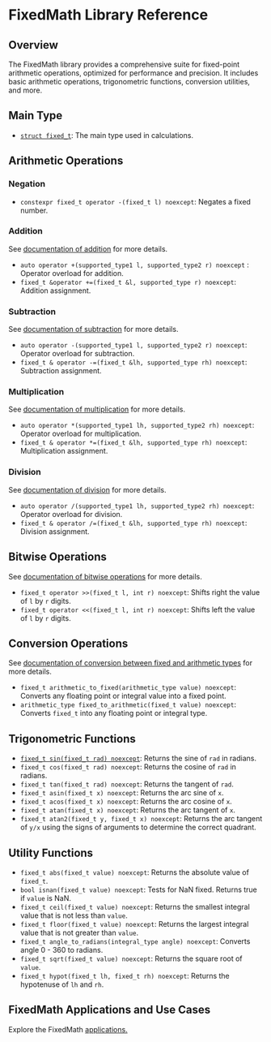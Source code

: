 # FixedMath Library Reference

## Overview

The FixedMath library provides a comprehensive suite for fixed-point arithmetic operations, optimized for performance and precision. It includes basic arithmetic operations, trigonometric functions, conversion utilities, and more.

## Main Type

- [`struct fixed_t`](fixed_t.md): The main type used in calculations.

## Arithmetic Operations

### Negation

- `constexpr fixed_t operator -(fixed_t l) noexcept`: Negates a fixed number.

### Addition

See [documentation of addition](addition.md) for more details.

- `auto operator +(supported_type1 l, supported_type2 r) noexcept` : Operator overload for addition.
- `fixed_t &operator +=(fixed_t &l, supported_type r) noexcept`: Addition assignment.

### Subtraction

See [documentation of subtraction](subtraction.md) for more details.

- `auto operator -(supported_type1 l, supported_type2 r) noexcept`: Operator overload for subtraction.
- `fixed_t & operator -=(fixed_t &lh, supported_type rh) noexcept`: Subtraction assignment.

### Multiplication

See [documentation of multiplication](multiplication.md) for more details.

- `auto operator *(supported_type1 lh, supported_type2 rh) noexcept`: Operator overload for multiplication.
- `fixed_t & operator *=(fixed_t &lh, supported_type rh) noexcept`: Multiplication assignment.

### Division

See [documentation of division](division.md) for more details.

- `auto operator /(supported_type1 lh, supported_type2 rh) noexcept`: Operator overload for division.
- `fixed_t & operator /=(fixed_t &lh, supported_type rh) noexcept`: Division assignment.

## Bitwise Operations

See [documentation of bitwise operations](bitwise_operations.md) for more details.

- `fixed_t operator >>(fixed_t l, int r) noexcept`: Shifts right the value of `l` by `r` digits.
- `fixed_t operator <<(fixed_t l, int r) noexcept`: Shifts left the value of `l` by `r` digits.

## Conversion Operations

See [documentation of conversion between fixed and arithmetic types](conversion_between_fixed_and_arithmetic.md) for more details.

- `fixed_t arithmetic_to_fixed(arithmetic_type value) noexcept`: Converts any floating point or integral value into a fixed point.
- `arithmetic_type fixed_to_arithmetic(fixed_t value) noexcept`: Converts `fixed_t` into any floating point or integral type.

## Trigonometric Functions

- [`fixed_t sin(fixed_t rad) noexcept`](sine.md): Returns the sine of `rad` in radians.
- `fixed_t cos(fixed_t rad) noexcept`: Returns the cosine of `rad` in radians.
- `fixed_t tan(fixed_t rad) noexcept`: Returns the tangent of `rad`.
- `fixed_t asin(fixed_t x) noexcept`: Returns the arc sine of `x`.
- `fixed_t acos(fixed_t x) noexcept`: Returns the arc cosine of `x`.
- `fixed_t atan(fixed_t x) noexcept`: Returns the arc tangent of `x`.
- `fixed_t atan2(fixed_t y, fixed_t x) noexcept`: Returns the arc tangent of `y/x` using the signs of arguments to determine the correct quadrant.

## Utility Functions

- `fixed_t abs(fixed_t value) noexcept`: Returns the absolute value of `fixed_t`.
- `bool isnan(fixed_t value) noexcept`: Tests for NaN fixed. Returns true if `value` is NaN.
- `fixed_t ceil(fixed_t value) noexcept`: Returns the smallest integral value that is not less than `value`.
- `fixed_t floor(fixed_t value) noexcept`: Returns the largest integral value that is not greater than `value`.
- `fixed_t angle_to_radians(integral_type angle) noexcept`: Converts angle 0 - 360 to radians.
- `fixed_t sqrt(fixed_t value) noexcept`: Returns the square root of `value`.
- `fixed_t hypot(fixed_t lh, fixed_t rh) noexcept`: Returns the hypotenuse of `lh` and `rh`.

## FixedMath Applications and Use Cases

Explore the FixedMath [applications.](aplication.md)
